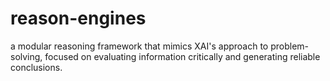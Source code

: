 # reason-engines
a modular reasoning framework that mimics XAI's approach to problem-solving, focused on evaluating information critically and generating reliable conclusions.
